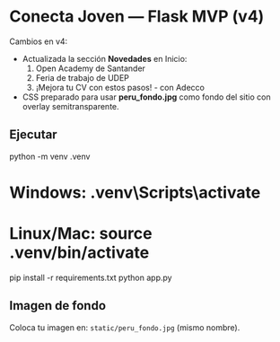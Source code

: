 # Conecta Joven — Flask MVP (v4)

Cambios en v4:
- Actualizada la sección **Novedades** en Inicio:
  1) Open Academy de Santander
  2) Feria de trabajo de UDEP
  3) ¡Mejora tu CV con estos pasos! - con Adecco
- CSS preparado para usar **peru_fondo.jpg** como fondo del sitio con overlay semitransparente.

## Ejecutar
python -m venv .venv
# Windows: .venv\Scripts\activate
# Linux/Mac: source .venv/bin/activate
pip install -r requirements.txt
python app.py

## Imagen de fondo
Coloca tu imagen en: `static/peru_fondo.jpg` (mismo nombre).
